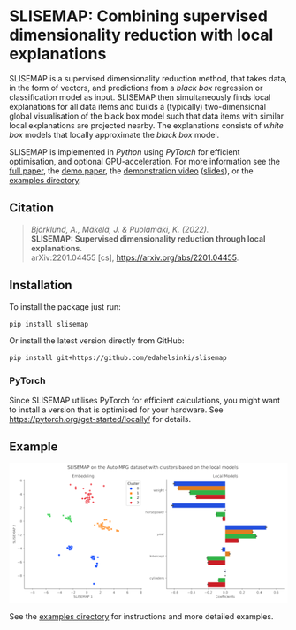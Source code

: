 # SLISEMAP: Combining supervised dimensionality reduction with local explanations

SLISEMAP is a supervised dimensionality reduction method, that takes data, in the form of vectors, and predictions from a *black box* regression or classification model as input. SLISEMAP then simultaneously finds local explanations for all data items and builds a (typically) two-dimensional global visualisation of the black box model such that data items with similar local explanations are projected nearby. The explanations consists of *white box* models that locally approximate the *black box* model.

SLISEMAP is implemented in *Python* using *PyTorch* for efficient optimisation, and optional GPU-acceleration. For more information see the [full paper](https://arxiv.org/abs/2201.04455), the [demo paper](examples/demo_paper.pdf), the [demonstration video](https://www2.helsinki.fi/fi/unitube/video/d34090b2-272c-4660-be79-99bd1da846a7) ([slides](https://github.com/edahelsinki/slisemap/blob/main/examples/slisemap_demo_paper.pptx)), or the [examples directory](https://github.com/edahelsinki/slisemap/tree/master/examples).


## Citation

> *Björklund, A., Mäkelä, J. & Puolamäki, K. (2022).*  
> **SLISEMAP: Supervised dimensionality reduction through local explanations**.  
> arXiv:2201.04455 [cs], https://arxiv.org/abs/2201.04455.  


## Installation

To install the package just run:

```sh
pip install slisemap
```

Or install the latest version directly from GitHub:

```sh
pip install git+https://github.com/edahelsinki/slisemap
```

### PyTorch

Since SLISEMAP utilises PyTorch for efficient calculations, you might want to install a version that is optimised for your hardware. See https://pytorch.org/get-started/locally/ for details.


## Example

![Example plot of the results from using SLISEMAP on the *Auto MPG* dataset](examples/autompg.webp)

See the [examples directory](https://github.com/edahelsinki/slisemap/tree/master/examples) for instructions and more detailed examples.

